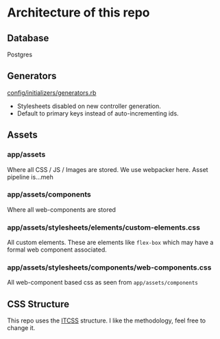 # Architecture of this repo

## Database

Postgres

## Generators

[config/initializers/generators.rb](config/initializers/generators.rb)

- Stylesheets disabled on new controller generation.
- Default to primary keys instead of auto-incrementing ids.

## Assets

### app/assets

Where all CSS / JS / Images are stored. We use webpacker here. Asset
pipeline is...meh

### app/assets/components

Where all web-components are stored

### app/assets/stylesheets/elements/custom-elements.css

All custom elements. These are elements like `flex-box` which may have
a formal web component associated.

### app/assets/stylesheets/components/web-components.css

All web-component based css as seen from `app/assets/components`

## CSS Structure

This repo uses the
[ITCSS](https://www.xfive.co/blog/itcss-scalable-maintainable-css-architecture/)
structure. I like the methodology, feel free to change it.
